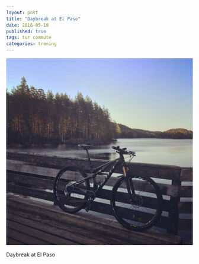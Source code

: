 ```yaml
---
layout: post
title: "Daybreak at El Paso"
date: 2016-05-19
published: true
tags: tur commute
categories: trening
---
```


<img src="/assets/elpaso.jpg" />

Daybreak at El Paso
